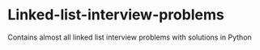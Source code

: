 # Linked-list-interview-problems
Contains almost all linked list interview problems with solutions in Python
